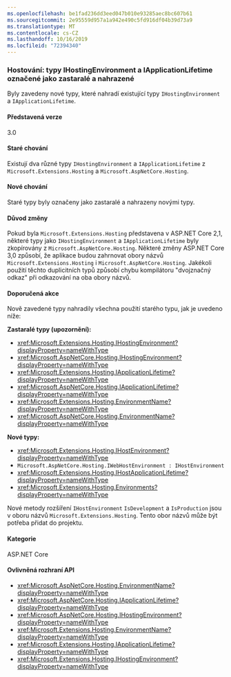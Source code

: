 ```yaml
---
ms.openlocfilehash: be1fad236dd3eed047b010e93285aec8bc607b61
ms.sourcegitcommit: 2e95559d957a1a942e490c5fd916df04b39d73a9
ms.translationtype: MT
ms.contentlocale: cs-CZ
ms.lasthandoff: 10/16/2019
ms.locfileid: "72394340"
---
```

### <a name="hosting-ihostingenvironment-and-iapplicationlifetime-types-marked-obsolete-and-replaced"></a>Hostování: typy IHostingEnvironment a IApplicationLifetime označené jako zastaralé a nahrazené

Byly zavedeny nové typy, které nahradí existující typy `IHostingEnvironment` a `IApplicationLifetime`.

#### <a name="version-introduced"></a>Představená verze

3.0

#### <a name="old-behavior"></a>Staré chování

Existují dva různé typy `IHostingEnvironment` a `IApplicationLifetime` z `Microsoft.Extensions.Hosting` a `Microsoft.AspNetCore.Hosting`.

#### <a name="new-behavior"></a>Nové chování

Staré typy byly označeny jako zastaralé a nahrazeny novými typy.

#### <a name="reason-for-change"></a>Důvod změny

Pokud byla `Microsoft.Extensions.Hosting` představena v ASP.NET Core 2,1, některé typy jako `IHostingEnvironment` a `IApplicationLifetime` byly zkopírovány z `Microsoft.AspNetCore.Hosting`. Některé změny ASP.NET Core 3,0 způsobí, že aplikace budou zahrnovat obory názvů `Microsoft.Extensions.Hosting` i `Microsoft.AspNetCore.Hosting`. Jakékoli použití těchto duplicitních typů způsobí chybu kompilátoru "dvojznačný odkaz" při odkazování na oba obory názvů.

#### <a name="recommended-action"></a>Doporučená akce

Nově zavedené typy nahradily všechna použití starého typu, jak je uvedeno níže:

**Zastaralé typy (upozornění):**

- <xref:Microsoft.Extensions.Hosting.IHostingEnvironment?displayProperty=nameWithType>
- <xref:Microsoft.AspNetCore.Hosting.IHostingEnvironment?displayProperty=nameWithType>
- <xref:Microsoft.Extensions.Hosting.IApplicationLifetime?displayProperty=nameWithType>
- <xref:Microsoft.AspNetCore.Hosting.IApplicationLifetime?displayProperty=nameWithType>
- <xref:Microsoft.Extensions.Hosting.EnvironmentName?displayProperty=nameWithType>
- <xref:Microsoft.AspNetCore.Hosting.EnvironmentName?displayProperty=nameWithType>

**Nové typy:**

- <xref:Microsoft.Extensions.Hosting.IHostEnvironment?displayProperty=nameWithType>
- `Microsoft.AspNetCore.Hosting.IWebHostEnvironment : IHostEnvironment`
- <xref:Microsoft.Extensions.Hosting.IHostApplicationLifetime?displayProperty=nameWithType>
- <xref:Microsoft.Extensions.Hosting.Environments?displayProperty=nameWithType>

Nové metody rozšíření `IHostEnvironment` `IsDevelopment` a `IsProduction` jsou v oboru názvů `Microsoft.Extensions.Hosting`. Tento obor názvů může být potřeba přidat do projektu.

#### <a name="category"></a>Kategorie

ASP.NET Core

#### <a name="affected-apis"></a>Ovlivněná rozhraní API

- <xref:Microsoft.AspNetCore.Hosting.EnvironmentName?displayProperty=nameWithType>
- <xref:Microsoft.AspNetCore.Hosting.IApplicationLifetime?displayProperty=nameWithType>
- <xref:Microsoft.AspNetCore.Hosting.IHostingEnvironment?displayProperty=nameWithType>
- <xref:Microsoft.Extensions.Hosting.EnvironmentName?displayProperty=nameWithType>
- <xref:Microsoft.Extensions.Hosting.IApplicationLifetime?displayProperty=nameWithType>
- <xref:Microsoft.Extensions.Hosting.IHostingEnvironment?displayProperty=nameWithType>

<!-- 

#### Affected APIs

- `T:Microsoft.AspNetCore.Hosting.EnvironmentName`
- `T:Microsoft.AspNetCore.Hosting.IApplicationLifetime`
- `T:Microsoft.AspNetCore.Hosting.IHostingEnvironment`
- `T:Microsoft.Extensions.Hosting.EnvironmentName`
- `T:Microsoft.Extensions.Hosting.IApplicationLifetime`
- `T:Microsoft.Extensions.Hosting.IHostingEnvironment`

-->
